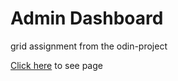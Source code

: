 # Admin Dashboard

grid assignment from the odin-project

[Click here](https://slavidkent.github.io/admin-dashboard/) to see page